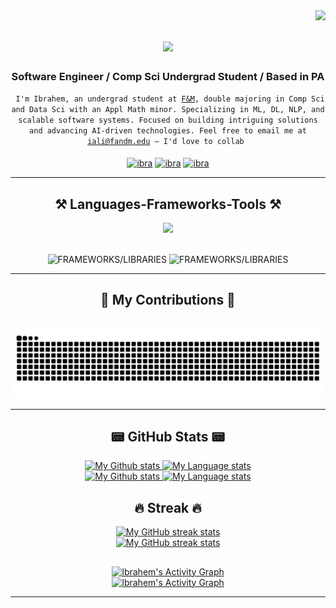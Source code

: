 <img align="right" src="https://visitor-badge.laobi.icu/badge?page_id=iibrahemali.iibrahemali" />

<h1 align="center">
    <img src="https://readme-typing-svg.herokuapp.com/?font=Righteous&size=35&center=true&vCenter=true&width=500&height=70&duration=2000&lines=Hey+There!+👋;+I'm+Ibrahem+Ali!;" />
</h1>

<h3 align="center"> Software Engineer / Comp Sci Undergrad Student / Based in PA </h3>
<div align="center">
<code> I'm Ibrahem, an undergrad student at <a href="https://www.fandm.edu">F&M</a>, double majoring in Comp Sci and Data Sci with an Appl Math minor. Specializing in ML, DL, NLP, and scalable software systems. Focused on building intriguing solutions and advancing AI-driven technologies. Feel free to email me at <a href="mailto:iali@fandm.edu">iali@fandm.edu</a> — I'd love to collab </code>   
    </br>
    </br>
    </div>
<div align="center"> 
      <a href="https://www.kaggle.com/ibrahemali1" target="blank"><img align="center" src="https://raw.githubusercontent.com/rahuldkjain/github-profile-readme-generator/master/src/images/icons/Social/kaggle.svg" alt="ibra" height="30" width="40" /></a>    
      <a href="https://linkedin.com/in/ibrahemalii/" target="blank"><img align="center" src="https://raw.githubusercontent.com/rahuldkjain/github-profile-readme-generator/master/src/images/icons/Social/linked-in-alt.svg" alt="ibra" height="30" width="40" /></a>
      <a href="https://leetcode.com/u/ibrahemali/" target="blank"><img align="center" src="https://raw.githubusercontent.com/rahuldkjain/github-profile-readme-generator/master/src/images/icons/Social/leet-code.svg" alt="ibra" height="30" width="40" /></a>
    </div>
    <hr/>
<h2 align="center">⚒️ Languages-Frameworks-Tools ⚒️</h2>
<div align="center">
    <img src="https://skillicons.dev/icons?i=python,java,js,ts,html,css,ruby,cpp,latex,r,matlab" />
    <br></br>

![FRAMEWORKS/LIBRARIES](https://go-skill-icons.vercel.app/api/icons?i=flask,opencv,matplotlib,numpy,pandas,pytorch,scikitlearn,scipy,socketio,django,react&titles=true)
![FRAMEWORKS/LIBRARIES](https://go-skill-icons.vercel.app/api/icons?i=vscode,pycharm,linux,xcode,firebase,figma,git,blender&titles=true)
<br>
    </div>
    <hr/>



<div align="center">
  <h2>🐍 My Contributions 🐍</h2>
    <br>
  <img alt="snake eating my contributions" src="https://raw.githubusercontent.com/iibrahemali/iibrahemali/output/github-contribution-grid-snake.svg" />
    <br>
    </div>
    <hr/>


<h2 align="center">📟 GitHub Stats 📟</h2>

<!-- GRS (Light Mode) -->
<div align="center"> 
  <a href="https://github.com/iibrahemali#gh-light-mode-only">
    <img
      src="https://github-readme-stats-steel-omega.vercel.app/api?username=iibrahemali&show_icons=true&include_all_commits=true&count_private=true&hide_border=true&number_format=long&rank_icon=default&show=discussions_started#gh-light-mode-only"
      alt="My Github stats"
    />
  </a>
    
  <a href="https://github.com/iibrahemali#gh-light-mode-only">
    <img
      src="https://github-readme-stats-steel-omega.vercel.app/api/top-langs/?username=iibrahemali&layout=compact&hide_border=true&langs_count=10#gh-light-mode-only"
      alt="My Language stats"
    />
  </a>
</div>

<!-- GRS (Dark Mode) -->
<div align="center"> 
  <a href="https://github.com/iibrahemali#gh-dark-mode-only">
    <img
      src="https://github-readme-stats-steel-omega.vercel.app/api?username=iibrahemali&show_icons=true&include_all_commits=true&count_private=true&icon_color=0891b2&title_color=0891b2&text_color=ffffff&bg_color=0d1117&hide_border=true&number_format=long&rank_icon=default&show=discussions_started,#gh-dark-mode-only"
      alt="My Github stats"
    />
  </a>
  <a href="https://github.com/iibrahemali#gh-dark-mode-only">
    <img
      src="https://github-readme-stats-steel-omega.vercel.app/api/top-langs/?username=iibrahemali&layout=compact&icon_color=0891b2&include_all_commits=true&count_private=true&title_color=0891b2&text_color=ffffff&bg_color=0d1117&hide_border=true&langs_count=10#gh-dark-mode-only"
      alt="My Language stats"
    />
  </a>
</div>


<h2 align="center">🔥 Streak 🔥</h2>

<!-- Streak stats (Light mode) -->
<div align="center">
  <a href="https://github.com/iibrahemali#gh-light-mode-only">
    <img
       src="https://github-readme-streak-stats-phi-opal.vercel.app/?user=iibrahemali&locale=en&type=svg&hide_border=true&fire=0891b2&ring=0891b2&currStreakLabel=000000"
       alt="My GitHub streak stats"
     />
  </a>
</div>


<!-- Streak stats (Dark mode) -->
<div align="center">
  <a href="https://github.com/iibrahemali#gh-dark-mode-only">
    <img
       src="https://github-readme-streak-stats-phi-opal.vercel.app/?user=iibrahemali&background=0d1117&currStreakNum=ffffff&sideNums=ffffff&currStreakLabel=ffffff&sideLabels=ffffff&dates=ffffff&fire=0891b2&ring=0891b2&locale=en&type=svg&hide_border=true"
       alt="My GitHub streak stats"
     />
  </a>
</div>

<h2 align="center"></h2>

<!-- Streak stats (Light mode) -->
<div align="center">
  <a href="https://github.com/iibrahemali#gh-light-mode-only"><img alt="Ibrahem's Activity Graph" src="https://github-readme-activity-graph.vercel.app/graph/?username=iibrahemali&bg_color=ffffff&color=0d1117&line=0891b2&point=0d1117&hide_border=true" /></a>
</div>


<!-- Graph stats (Dark mode) -->
<div align="center">
  <a href="https://github.com/iibrahemali#gh-dark-mode-only"><img alt="Ibrahem's Activity Graph" src="https://github-readme-activity-graph.vercel.app/graph/?username=iibrahemali&bg_color=0d1117&color=ffffff&line=0891b2&point=FFFFFF&hide_border=true" /></a>
</div>


  
<hr/>
<br/>
